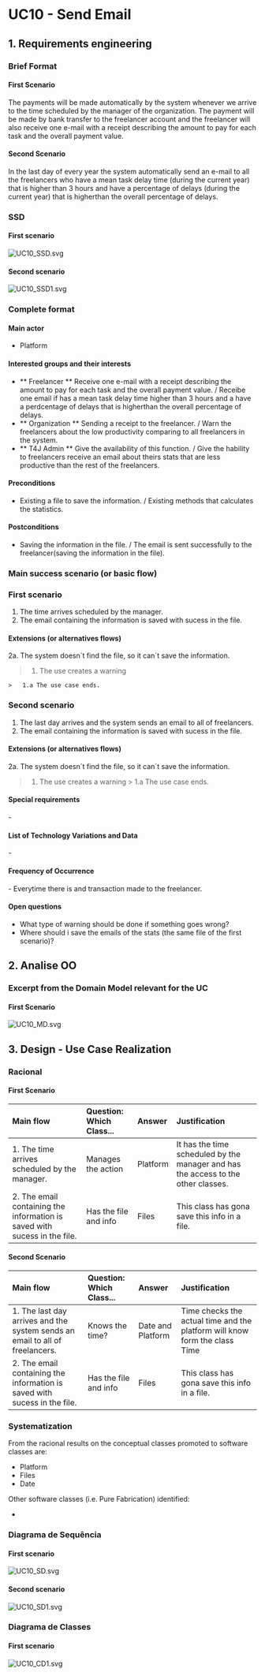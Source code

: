 # UC10 - Send Email## 1. Requirements engineering### Brief Format#### First ScenarioThe payments will be made automatically by the system whenever we arrive to the time scheduled by the manager of the organization. The payment will be made by bank transfer to the freelancer account and the freelancer will also receive one e-mail with a receipt describing the amount to pay for each task and the overall payment value.#### Second ScenarioIn the last day of every year the system automatically send an e-mail to all the freelancers who have a mean task delay time (during the current year) that is higher than 3 hours and have a percentage of delays (during the current year) that is higherthan the overall percentage of delays.### SSD#### First scenario![UC10_SSD.svg](UC10_SSD.svg)#### Second scenario![UC10_SSD1.svg](UC10_SSD1.svg)### Complete format#### Main actor* Platform #### Interested groups and their interests* ** Freelancer ** Receive one e-mail with a receipt describing the amount to pay for each task and the overall payment value. / Receibe one email if has a mean task delay time higher than 3 hours and a have a perdcentage of delays that is higherthan the overall percentage of delays.* ** Organization ** Sending a receipt to the freelancer. / Warn the freelancers about the low productivity comparing to all freelancers in the system.* ** T4J Admin ** Give the availability of this function. / Give the hability to freelancers receive an email about theirs stats that are less productive than the rest of the freelancers.#### Preconditions* Existing a file to save the information. / Existing methods that calculates the statistics.#### Postconditions* Saving the information in the file. / The email is sent successfully to the freelancer(saving the information in the file).### Main success scenario (or basic flow)### First scenario1. The time arrives scheduled by the manager. 2. The email containing the information is saved with sucess in the file.#### Extensions (or alternatives flows)2a. The system doesn´t find the file, so it can´t save the information.>	1. The use creates a warning >	>	1.a The use case ends.### Second scenario1. The last day arrives and the system sends an email to all of freelancers.2. The email containing the information is saved with sucess in the file.#### Extensions (or alternatives flows)2a. The system doesn´t find the file, so it can´t save the information.>	1. The use creates a warning 	>	1.a The use case ends.#### Special requirements\-#### List of Technology Variations and Data\-#### Frequency of Occurrence\- Everytime there is and transaction made to the freelancer.#### Open questions* What type of warning should be done if something goes wrong?* Where should i save the emails of the stats (the same file of the first scenario)?  ## 2. Analise OO###  Excerpt from the Domain Model relevant for the UC#### First Scenario![UC10_MD.svg](UC10_MD.svg)## 3. Design - Use Case Realization### Racional#### First Scenario| Main flow | Question: Which Class... | Answer  | Justification ||:--------------  |:---------------------- |:----------|:---------------------------- || 1. The time arrives scheduled by the manager. | Manages the action | Platform | It has the time scheduled by the manager and has the access to the other classes. || 2. The email containing the information is saved with sucess in the file. | Has the file and info | Files | This class has gona save this info in a file. |#### Second Scenario| Main flow | Question: Which Class... | Answer  | Justification ||:--------------  |:---------------------- |:----------|:---------------------------- || 1. The last day arrives and the system sends an email to all of freelancers. | Knows the time? | Date and Platform | Time checks the actual time and the platform will know form the class Time || 2. The email containing the information is saved with sucess in the file. | Has the file and info | Files | This class has gona save this info in a file. |### Systematization ##From the racional results on the conceptual classes  promoted to software classes are:* Platform* Files* DateOther software classes (i.e. Pure Fabrication) identified:   * ###	Diagrama de Sequência#### First scenario![UC10_SD.svg](UC10_SD.svg)#### Second scenario![UC10_SD1.svg](UC10_SD1.svg)###	Diagrama de Classes#### First scenario![UC10_CD1.svg](UC10_CD1.svg)
